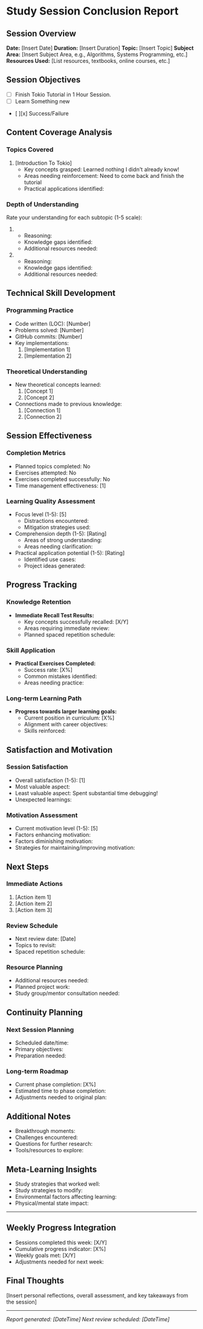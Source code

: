 # Study Session Conclusion Report

## Session Overview
**Date:** [Insert Date]
**Duration:** [Insert Duration]
**Topic:** [Insert Topic]
**Subject Area:** [Insert Subject Area, e.g., Algorithms, Systems Programming, etc.]
**Resources Used:** [List resources, textbooks, online courses, etc.]

## Session Objectives
- [ ] Finish Tokio Tutorial in 1 Hour Session.
- [ ] Learn Something new 
- [ ][x] Success/Failure

## Content Coverage Analysis

### Topics Covered
1. [Introduction To Tokio]
   - Key concepts grasped: Learned nothing I didn't already know!
   - Areas needing reinforcement: Need to come back and finish the tutorial
   - Practical applications identified:


### Depth of Understanding
Rate your understanding for each subtopic (1-5 scale):
1. [Subtopic 1]: [Rating]
   - Reasoning:
   - Knowledge gaps identified:
   - Additional resources needed:

2. [Subtopic 2]: [Rating]
   - Reasoning:
   - Knowledge gaps identified:
   - Additional resources needed:

## Technical Skill Development

### Programming Practice
- Code written (LOC): [Number]
- Problems solved: [Number]
- GitHub commits: [Number]
- Key implementations:
  1. [Implementation 1]
  2. [Implementation 2]

### Theoretical Understanding
- New theoretical concepts learned:
  1. [Concept 1]
  2. [Concept 2]
- Connections made to previous knowledge:
  1. [Connection 1]
  2. [Connection 2]

## Session Effectiveness

### Completion Metrics
- Planned topics completed: No
- Exercises attempted: No
- Exercises completed successfully: No
- Time management effectiveness: [1]

### Learning Quality Assessment
- Focus level (1-5): [5]
  - Distractions encountered:
  - Mitigation strategies used:
- Comprehension depth (1-5): [Rating]
  - Areas of strong understanding:
  - Areas needing clarification:
- Practical application potential (1-5): [Rating]
  - Identified use cases:
  - Project ideas generated:

## Progress Tracking

### Knowledge Retention
- **Immediate Recall Test Results:**
  - Key concepts successfully recalled: [X/Y]
  - Areas requiring immediate review:
  - Planned spaced repetition schedule:

### Skill Application
- **Practical Exercises Completed:**
  - Success rate: [X%]
  - Common mistakes identified:
  - Areas needing practice:

### Long-term Learning Path
- **Progress towards larger learning goals:**
  - Current position in curriculum: [X%]
  - Alignment with career objectives:
  - Skills reinforced:

## Satisfaction and Motivation

### Session Satisfaction
- Overall satisfaction (1-5): [1]
- Most valuable aspect:
- Least valuable aspect: Spent substantial time debugging!
- Unexpected learnings:

### Motivation Assessment
- Current motivation level (1-5): [5]
- Factors enhancing motivation:
- Factors diminishing motivation:
- Strategies for maintaining/improving motivation:

## Next Steps

### Immediate Actions
1. [Action item 1]
2. [Action item 2]
3. [Action item 3]

### Review Schedule
- Next review date: [Date]
- Topics to revisit:
- Spaced repetition schedule:

### Resource Planning
- Additional resources needed:
- Planned project work:
- Study group/mentor consultation needed:

## Continuity Planning

### Next Session Planning
- Scheduled date/time:
- Primary objectives:
- Preparation needed:

### Long-term Roadmap
- Current phase completion: [X%]
- Estimated time to phase completion:
- Adjustments needed to original plan:

## Additional Notes
- Breakthrough moments:
- Challenges encountered:
- Questions for further research:
- Tools/resources to explore:

## Meta-Learning Insights
- Study strategies that worked well:
- Study strategies to modify:
- Environmental factors affecting learning:
- Physical/mental state impact:

---

## Weekly Progress Integration
- Sessions completed this week: [X/Y]
- Cumulative progress indicator: [X%]
- Weekly goals met: [X/Y]
- Adjustments needed for next week:

## Final Thoughts
[Insert personal reflections, overall assessment, and key takeaways from the session]

---
*Report generated: [DateTime]*
*Next review scheduled: [DateTime]*
